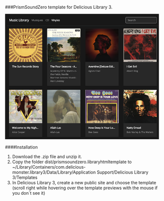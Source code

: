 ###PrismSoundZero template for Delicious Library 3.

![Preview of template](https://github.com/prismsoundzero/delicious-library-template/blob/master/dist/prismsoundzero.libraryhtmltemplate/Contents/Resources/thumbnail.png)

####Installation
1. Download the .zip file and unzip it.
2. Copy the folder dist/prismsoundzero.libraryhtmltemplate to
    ~/Library/Containers/com.delicious-monster.library3/Data/Library/Application Support/Delicious Library 3/Templates
3. In Delicious Library 3, create a new public site and choose the template (scroll right while hovering over the template previews with the mouse if you don´t see it)
